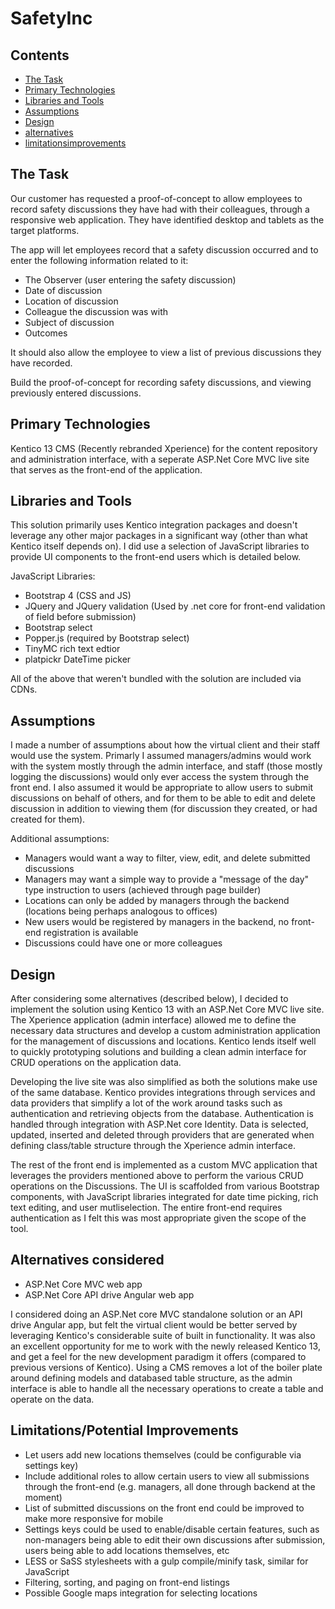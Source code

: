 # SafetyInc

## Contents
- [The Task](#task)
- [Primary Technologies](#primarytech)
- [Libraries and Tools](#libsandtools)
- [Assumptions](#assumptions)
- [Design](#design)
- [alternatives](#alternatives)
- [limitationsimprovements](#limitationsimprovements)

## <a name="task"></a>The Task
Our customer has requested a proof-of-concept to allow employees to record safety discussions they have had with their colleagues, through a responsive web application. They have identified desktop and tablets as the target platforms.

The app will let employees record that a safety discussion occurred and to enter the following information related to it:
- The Observer (user entering the safety discussion)
- Date of discussion
- Location of discussion
- Colleague the discussion was with
- Subject of discussion
- Outcomes

It should also allow the employee to view a list of previous discussions they have recorded.

Build the proof-of-concept for recording safety discussions, and viewing previously entered discussions.

## <a name="primarytech"></a>Primary Technologies
Kentico 13 CMS (Recently rebranded Xperience) for the content repository and administration interface, with a seperate ASP.Net Core MVC live site that serves as the front-end of the application.

## <a name="libsandtools"></a>Libraries and Tools
This solution primarily uses Kentico integration packages and doesn't leverage any other major packages in a significant way (other than what Kentico itself depends on). I did use a selection of JavaScript libraries to provide UI components to the front-end users which is detailed below.

JavaScript Libraries:
- Bootstrap 4 (CSS and JS)
- JQuery and JQuery validation (Used by .net core for front-end validation of field before submission)
- Bootstrap select
- Popper.js (required by Bootstrap select)
- TinyMC rich text edtior
- platpickr DateTime picker

All of the above that weren't bundled with the solution are included via CDNs.

## <a name="assumptions"></a>Assumptions
I made a number of assumptions about how the virtual client and their staff would use the system. Primarly I assumed managers/admins would work with the system mostly through the admin interface, and staff (those mostly logging the discussions) would only ever access the system through the front end. I also assumed it would be appropriate to allow users to submit discussions on behalf of others, and for them to be able to edit and delete discussion in addition to viewing them (for discussion they created, or had created for them).

Additional assumptions:
- Managers would want a way to filter, view, edit, and delete submitted discussions
- Managers may want a simple way to provide a "message of the day" type instruction to users (achieved through page builder)
- Locations can only be added by managers through the backend (locations being perhaps analogous to offices)
- New users would be registered by managers in the backend, no front-end registration is available
- Discussions could have one or more colleagues

## <a name="design"></a>Design
After considering some alternatives (described below), I decided to implement the solution using Kentico 13 with an ASP.Net Core MVC live site. The Xperience application (admin interface) allowed me to define the necessary data structures and develop a custom administration application for the management of discussions and locations. Kentico lends itself well to quickly prototyping solutions and building a clean admin interface for CRUD operations on the application data.

Developing the live site was also simplified as both the solutions make use of the same database. Kentico provides integrations through services and data providers that simplify a lot of the work around tasks such as authentication and retrieving objects from the database. Authentication is handled through integration with ASP.Net core Identity. Data is selected, updated, inserted and deleted through providers that are generated when defining class/table structure through the Xperience admin interface.

The rest of the front end is implemented as a custom MVC application that leverages the providers mentioned above to perform the various CRUD operations on the Discussions. The UI is scaffolded from various Bootstrap components, with JavaScript libraries integrated for date time picking, rich text editing, and user mutliselection. The entire front-end requires authentication as I felt this was most appropriate given the scope of the tool.

## <a name="alternatives"></a>Alternatives considered
- ASP.Net Core MVC web app
- ASP.Net Core API drive Angular web app

I considered doing an ASP.Net core MVC standalone solution or an API drive Angular app, but felt the virtual client would be better served by leveraging Kentico's considerable suite of built in functionality. It was also an excellent opportunity for me to work with the newly released Kentico 13, and get a feel for the new development paradigm it offers (compared to previous versions of Kentico). Using a CMS removes a lot of the boiler plate around defining models and databased table structure, as the admin interface is able to handle all the necessary operations to create a table and operate on the data.

## <a name="limitationsimprovements"></a>Limitations/Potential Improvements
- Let users add new locations themselves (could be configurable via settings key)
- Include additional roles to allow certain users to view all submissions through the front-end (e.g. managers, all done through backend at the moment)
- List of submitted discussions on the front end could be improved to make more responsive for mobile
- Settings keys could be used to enable/disable certain features, such as non-managers being able to edit their own discussions after submission, users being able to add locations themselves, etc
- LESS or SaSS stylesheets with a gulp compile/minify task, similar for JavaScript
- Filtering, sorting, and paging on front-end listings
- Possible Google maps integration for selecting locations
